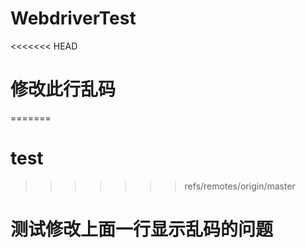 # WebdriverTest
<<<<<<< HEAD
# 修改此行乱码
=======
# test  
>>>>>>> refs/remotes/origin/master
# 测试修改上面一行显示乱码的问题